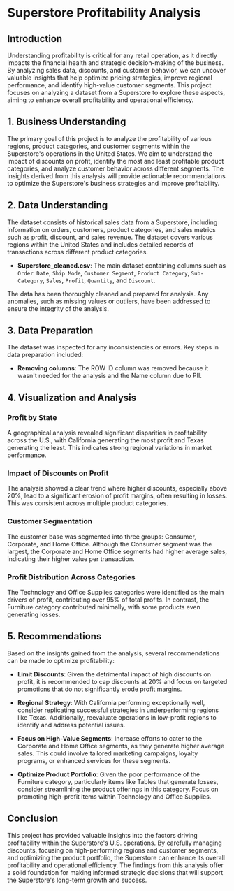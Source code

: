 # Superstore Profitability Analysis

## Introduction

Understanding profitability is critical for any retail operation, as it directly impacts the financial health and strategic decision-making of the business. By analyzing sales data, discounts, and customer behavior, we can uncover valuable insights that help optimize pricing strategies, improve regional performance, and identify high-value customer segments. This project focuses on analyzing a dataset from a Superstore to explore these aspects, aiming to enhance overall profitability and operational efficiency.

## 1. Business Understanding

The primary goal of this project is to analyze the profitability of various regions, product categories, and customer segments within the Superstore's operations in the United States. We aim to understand the impact of discounts on profit, identify the most and least profitable product categories, and analyze customer behavior across different segments. The insights derived from this analysis will provide actionable recommendations to optimize the Superstore's business strategies and improve profitability.

## 2. Data Understanding

The dataset consists of historical sales data from a Superstore, including information on orders, customers, product categories, and sales metrics such as profit, discount, and sales revenue. The dataset covers various regions within the United States and includes detailed records of transactions across different product categories.

- **Superstore_cleaned.csv**: The main dataset containing columns such as `Order Date`, `Ship Mode`, `Customer Segment`, `Product Category`, `Sub-Category`, `Sales`, `Profit`, `Quantity`, and `Discount`.

The data has been thoroughly cleaned and prepared for analysis. Any anomalies, such as missing values or outliers, have been addressed to ensure the integrity of the analysis.

## 3. Data Preparation

The dataset was inspected for any inconsistencies or errors. Key steps in data preparation included:

- **Removing columns**: The ROW ID column was removed because it wasn't needed for the analysis and the Name column due to PII.

## 4. Visualization and Analysis

### Profit by State

A geographical analysis revealed significant disparities in profitability across the U.S., with California generating the most profit and Texas generating the least. This indicates strong regional variations in market performance.

### Impact of Discounts on Profit

The analysis showed a clear trend where higher discounts, especially above 20%, lead to a significant erosion of profit margins, often resulting in losses. This was consistent across multiple product categories.

### Customer Segmentation

The customer base was segmented into three groups: Consumer, Corporate, and Home Office. Although the Consumer segment was the largest, the Corporate and Home Office segments had higher average sales, indicating their higher value per transaction.

### Profit Distribution Across Categories

The Technology and Office Supplies categories were identified as the main drivers of profit, contributing over 95% of total profits. In contrast, the Furniture category contributed minimally, with some products even generating losses.

## 5. Recommendations

Based on the insights gained from the analysis, several recommendations can be made to optimize profitability:

- **Limit Discounts**: Given the detrimental impact of high discounts on profit, it is recommended to cap discounts at 20% and focus on targeted promotions that do not significantly erode profit margins.
  
- **Regional Strategy**: With California performing exceptionally well, consider replicating successful strategies in underperforming regions like Texas. Additionally, reevaluate operations in low-profit regions to identify and address potential issues.

- **Focus on High-Value Segments**: Increase efforts to cater to the Corporate and Home Office segments, as they generate higher average sales. This could involve tailored marketing campaigns, loyalty programs, or enhanced services for these segments.

- **Optimize Product Portfolio**: Given the poor performance of the Furniture category, particularly items like Tables that generate losses, consider streamlining the product offerings in this category. Focus on promoting high-profit items within Technology and Office Supplies.

## Conclusion

This project has provided valuable insights into the factors driving profitability within the Superstore's U.S. operations. By carefully managing discounts, focusing on high-performing regions and customer segments, and optimizing the product portfolio, the Superstore can enhance its overall profitability and operational efficiency. The findings from this analysis offer a solid foundation for making informed strategic decisions that will support the Superstore's long-term growth and success.
